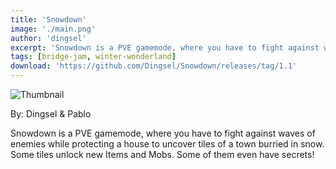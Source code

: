 ```yaml
---
title: 'Snowdown'
image: './main.png'
author: 'dingsel'
excerpt: 'Snowdown is a PVE gamemode, where you have to fight against waves of enemies while protecting a house to uncover tiles of a town burried in snow.'
tags: [bridge-jam, winter-wonderland]
download: 'https://github.com/Dingsel/Snowdown/releases/tag/1.1'
---
```


![Thumbnail](/creations/snowdown/main.png)

By: Dingsel & Pablo

Snowdown is a PVE gamemode, where you have to fight against waves of enemies while protecting a house to uncover tiles of a town burried in snow. Some tiles unlock new Items and Mobs. Some of them even have secrets!
